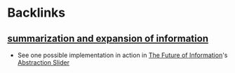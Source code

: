
# Backlinks
## [summarization and expansion of information](<summarization and expansion of information.md>)
- See one possible implementation in action in [The Future of Information](<The Future of Information.md>)'s [Abstraction Slider](<Abstraction Slider.md>)

